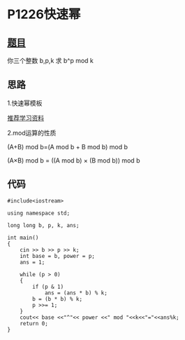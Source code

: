 # P1226快速幂

## [题目](https://www.luogu.com.cn/problem/P1226)

你三个整数 b,p,k 求 b^p mod k

## 思路

1.快速幂模板

[推荐学习资料](https://blog.csdn.net/qq_19782019/article/details/85621386)

2.mod运算的性质

(A+B) mod b=(A mod b + B mod b) mod b

(A×B) mod b = ((A mod b) × (B mod b)) mod b

## 代码

    #include<iostream>

    using namespace std;

    long long b, p, k, ans;

    int main()
    {
        cin >> b >> p >> k;
        int base = b, power = p;
        ans = 1;

        while (p > 0)
        {
            if (p & 1)
                ans = (ans * b) % k;
            b = (b * b) % k;
            p >>= 1;
        }
        cout<< base <<"^"<< power <<" mod "<<k<<"="<<ans%k;
        return 0;
    }